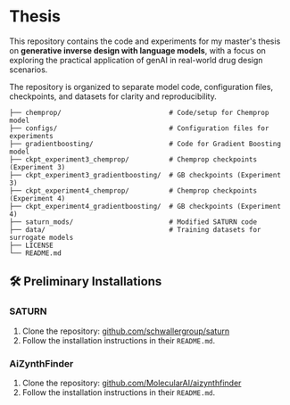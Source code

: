 # Thesis
This repository contains the code and experiments for my master's thesis on **generative inverse design with language models**, with a focus on exploring the practical application of genAI in real-world  drug design scenarios.

The repository is organized to separate model code, configuration files, checkpoints, and datasets for clarity and reproducibility.


```
├── chemprop/                           # Code/setup for Chemprop model
├── configs/                            # Configuration files for experiments
├── gradientboosting/                   # Code for Gradient Boosting model
├── ckpt_experiment3_chemprop/          # Chemprop checkpoints (Experiment 3)
├── ckpt_experiment3_gradientboosting/  # GB checkpoints (Experiment 3)
├── ckpt_experiment4_chemprop/          # Chemprop checkpoints (Experiment 4)
├── ckpt_experiment4_gradientboosting/  # GB checkpoints (Experiment 4)
├── saturn_mods/                        # Modified SATURN code
├── data/                               # Training datasets for surrogate models
├── LICENSE
└── README.md
```

## 🛠️ Preliminary Installations
### SATURN
1. Clone the repository: [github.com/schwallergroup/saturn](https://github.com/schwallergroup/saturn)
2. Follow the installation instructions in their `README.md`.

### AiZynthFinder
1. Clone the repository: [github.com/MolecularAI/aizynthfinder](https://github.com/MolecularAI/aizynthfinder)
2. Follow the installation instructions in their `README.md`.

